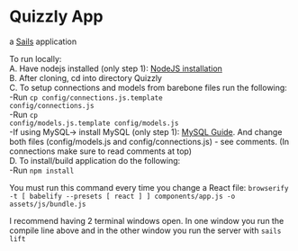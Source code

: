 # Quizzly App

a [Sails](http://sailsjs.org) application

To run locally:<br/>
A. Have nodejs installed (only step 1): <a href="https://github.com/freyconner24/Quizzly/blob/master/docs/SailsLocally.md#1-install-nodejs">NodeJS installation</a><br/>
B. After cloning, cd into directory Quizzly<br/>
C. To setup connections and models from barebone files run the following:<br/>
-Run <code>cp config/connections.js.template config/connections.js</code><br/>
-Run <code>cp config/models.js.template config/models.js</code><br/>
-If using MySQL-> install MySQL (only step 1): <a href="https://github.com/freyconner24/Quizzly/blob/master/docs/SailsOnMySql.md#1-first-create-a-mysql-database">MySQL Guide</a>. And change both files (config/models.js and config/connections.js) - see comments. (In connections make sure to read comments at top) <br/>
D. To install/build application do the following: </br>
-Run <code>npm install</code><br/>


You must run this command every time you change a React file: `browserify -t [ babelify --presets [ react ] ] components/app.js -o assets/js/bundle.js`

I recommend having 2 terminal windows open.  In one window you run the compile line above and in the other window you run the server with `sails lift`

